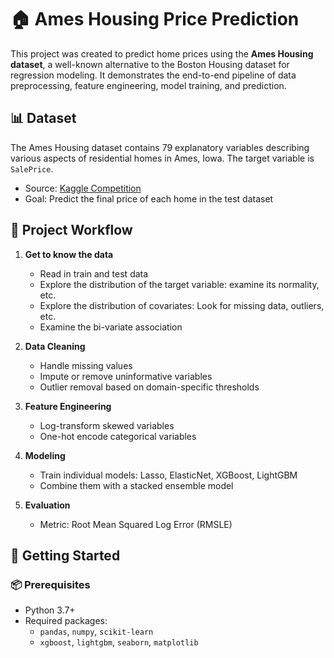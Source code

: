 # 🏠 Ames Housing Price Prediction

This project was created to predict home prices using the **Ames Housing dataset**, a well-known alternative to the Boston Housing dataset for regression modeling. It demonstrates the end-to-end pipeline of data preprocessing, feature engineering, model training, and prediction.

## 📊 Dataset

The Ames Housing dataset contains 79 explanatory variables describing various aspects of residential homes in Ames, Iowa. The target variable is `SalePrice`.

- Source: [Kaggle Competition](https://www.kaggle.com/c/house-prices-advanced-regression-techniques)
- Goal: Predict the final price of each home in the test dataset

## 🧪 Project Workflow

1. **Get to know the data**
   - Read in train and test data
   - Explore the distribution of the target variable: examine its normality, etc.
   - Explore the distribution of covariates: Look for missing data, outliers, etc.
   - Examine the bi-variate association
  
2. **Data Cleaning**
   - Handle missing values
   - Impute or remove uninformative variables
   - Outlier removal based on domain-specific thresholds

3. **Feature Engineering**
   - Log-transform skewed variables
   - One-hot encode categorical variables

4. **Modeling**
   - Train individual models: Lasso, ElasticNet, XGBoost, LightGBM
   - Combine them with a stacked ensemble model

5. **Evaluation**
   - Metric: Root Mean Squared Log Error (RMSLE)

## 🚀 Getting Started

### 📦 Prerequisites

- Python 3.7+
- Required packages:
  - `pandas`, `numpy`, `scikit-learn`
  - `xgboost`, `lightgbm`, `seaborn`, `matplotlib`

